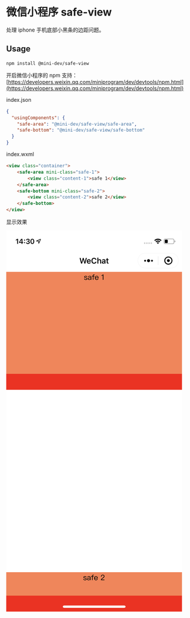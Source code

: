 # 微信小程序 safe-view

处理 iphone 手机底部小黑条的边距问题。

## Usage

```shell script
npm install @mini-dev/safe-view
```

开启微信小程序的 npm 支持：
[https://developers.weixin.qq.com/miniprogram/dev/devtools/npm.html](https://developers.weixin.qq.com/miniprogram/dev/devtools/npm.html)


index.json

```json
{
  "usingComponents": {
    "safe-area": "@mini-dev/safe-view/safe-area",
    "safe-bottom": "@mini-dev/safe-view/safe-bottom"
  }
}
```

index.wxml

```html
<view class="container">
    <safe-area mini-class="safe-1">
        <view class="content-1">safe 1</view>
    </safe-area>
    <safe-bottom mini-class="safe-2">
        <view class="content-2">safe 2</view>
    </safe-bottom>
</view>
```

显示效果

![1.png](./assets/1.png)